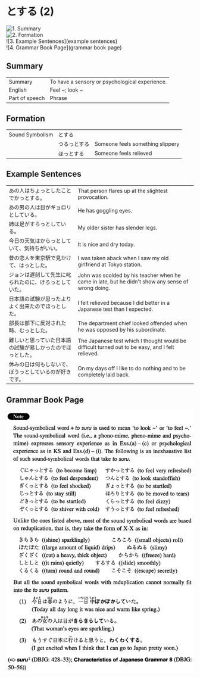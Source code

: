 # とする (2)

![1. Summary](summary)<br>
![2. Formation](formation)<br>
![3. Example Sentences](example sentences)<br>
![4. Grammar Book Page](grammar book page)<br>


## Summary

<table><tr>   <td>Summary</td>   <td>To have a sensory or psychological experience.</td></tr><tr>   <td>English</td>   <td>Feel ~; look ~</td></tr><tr>   <td>Part of speech</td>   <td>Phrase</td></tr></table>

## Formation

<table class="table"><tbody><tr class="tr head"><td class="td"><span class="bold">Sound Symbolism</span></td><td class="td"><span class="concept">とする</span></td><td class="td"></td></tr><tr class="tr"><td class="td"></td><td class="td"><span>つるっ</span><span class="concept">とする</span></td><td class="td"><span>Someone feels something slippery</span></td></tr><tr class="tr"><td class="td"></td><td class="td"><span>ほっ</span><span class="concept">とする</span></td><td class="td"><span>Someone feels relieved</span></td></tr></tbody></table>

## Example Sentences

<table><tr>   <td>あの人はちょっとしたことでかっとする。</td>   <td>That person flares up at the slightest provocation.</td></tr><tr>   <td>あの男の人は目がギョロリとしている。</td>   <td>He has goggling eyes.</td></tr><tr>   <td>姉は足がすらっとしている。</td>   <td>My older sister has slender legs.</td></tr><tr>   <td>今日の天気はからっとしていて、気持ちがいい。</td>   <td>It is nice and dry today.</td></tr><tr>   <td>昔の恋人を東京駅で見かけて、はっとした。</td>   <td>I was taken aback when I saw my old girlfriend at Tokyo station.</td></tr><tr>   <td>ジョンは遅刻して先生に叱られたのに、けろっとしていた。</td>   <td>John was scolded by his teacher when he came in late, but he didn't show any sense of wrong doing.</td></tr><tr>   <td>日本語の試験が思ったよりよく出来たのでほっとした。</td>   <td>I felt relieved because I did better in a Japanese test than I expected.</td></tr><tr>   <td>部長は部下に反対された時、むっとした。</td>   <td>The department chief looked offended when he was opposed by his subordinate.</td></tr><tr>   <td>難しいと思っていた日本語の試験が易しかったのでほっとした。</td>   <td>The Japanese test which I thought would be difficult turned out to be easy, and I felt relieved.</td></tr><tr>   <td>休みの日は何もしないで、ぼうっとしているのが好きです。</td>   <td>On my days off I like to do nothing and to be completely laid back.</td></tr></table>

## Grammar Book Page

![](../img/Intermediateとする2.png)

